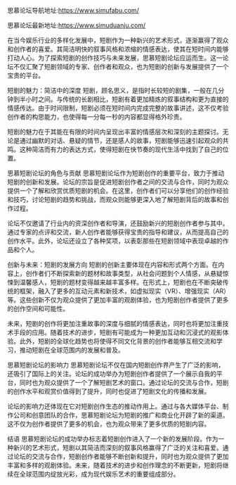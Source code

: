 思慕论坛导航地址:https://www.simufabu.com/

思慕论坛最新地址:https://www.simuduanju.com/

在当今娱乐行业的多样化发展中，短剧作为一种新兴的艺术形式，逐渐赢得了观众和创作者的喜爱。其简洁明快的叙事风格和浓缩的情感表达，使其在短时间内能够打动人心。为了探索短剧的创作技巧与未来发展，思慕短剧论坛应运而生。这一论坛不仅汇聚了短剧领域的专家、创作者和观众，也为短剧的创新与发展提供了一个宝贵的平台。

短剧的魅力：简洁中的深度
短剧，顾名思义，是指时长较短的剧集，一般在几分钟到半小时之间。与传统的长剧相比，短剧有着更加精炼的叙事结构和更为直接的情感传达。由于时间限制，短剧必须在短时间内完成完整的故事讲述，这不仅考验创作者的构思能力，也使得每一分每一秒的内容都显得格外珍贵。

短剧的魅力在于其能在有限的时间内呈现出丰富的情感层次和深刻的主题探讨。无论是通过幽默的对话、悬疑的情节，还是感人的故事，短剧能够迅速引起观众的共鸣。这种简洁而有力的表达方式，使得短剧在快节奏的现代生活中找到了自己的位置。

思慕短剧论坛的角色与贡献
思慕短剧论坛作为短剧创作的重要平台，致力于推动短剧的创新和发展。论坛的宗旨是促进短剧创作者之间的交流与合作，同时为观众提供一个了解和欣赏优质短剧的机会。在这里，创作者们可以分享他们的创作经验和技巧，讨论短剧的趋势和挑战，而观众则能够更深入地了解短剧背后的故事和创作过程。

论坛不仅邀请了行业内的资深创作者和导演，还鼓励新兴的短剧创作者参与其中。通过专家的点评和交流，新人创作者能够获得宝贵的指导和建议，从而提高自己的创作水平。此外，论坛还设立了各种奖项，以表彰那些在短剧领域中表现卓越的作品和个人。

创新与未来：短剧的发展方向
短剧的创新主要体现在内容和形式两个方面。在内容上，创作者们不断探索新的题材和故事类型，从社会问题到个人情感，从悬疑惊悚到温馨感人，短剧的题材变得越来越丰富多样。在形式上，短剧也在不断突破传统的框架，融入了更多的互动元素和新技术，如虚拟现实（VR）、增强现实（AR）等。这些创新不仅为观众提供了更加丰富的观剧体验，也为短剧创作者提供了更多的创作空间和可能性。

未来，短剧的创作将更加注重故事的深度与细腻的情感表达，同时也将更加注重技术手段的应用。随着技术的进步，短剧有可能成为一种更加互动和沉浸式的观影体验。此外，短剧的全球化趋势也将使得不同文化背景的创作者能够互相交流和学习，推动短剧在全球范围内的发展和普及。

思慕短剧论坛的影响力
思慕短剧论坛不仅在国内短剧创作界产生了广泛的影响，还吸引了国际上的关注。论坛的成功举办为短剧创作者提供了一个展示自我的平台，同时也为观众提供了一个了解短剧艺术的窗口。通过论坛的交流与合作，短剧的创作水平和观赏价值得到了提升，同时也促进了短剧文化的传播和发展。

论坛的影响力还体现在它对短剧创作生态的推动作用上。通过与各大媒体平台、制作公司和创意团队的合作，思慕短剧论坛为短剧的推广和商业化开辟了新的渠道。这不仅为创作者提供了更多的机会，也为观众带来了更多优质的短剧内容。

结语
思慕短剧论坛的成功举办标志着短剧创作进入了一个新的发展阶段。作为一种新兴的艺术形式，短剧以其简洁而深刻的叙事风格赢得了广泛的关注和喜爱。通过论坛的交流与合作，短剧创作者能够不断创新和提升，同时也为观众提供了更加丰富和多样的观剧体验。未来，随着技术的进步和创作理念的不断更新，短剧将继续在全球范围内绽放光彩，成为现代娱乐艺术的重要组成部分。
